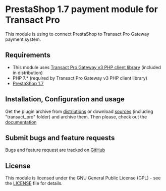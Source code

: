 # PrestaShop 1.7 payment module for Transact Pro

This module is using to connect PrestaShop to Transact Pro Gateway payment system.

## Requirements

- This module uses [Transact Pro Gateway v3 PHP client library](https://github.com/TransactPRO/gw3-php-client) (included in distribution)
- PHP 7.* (required by Transact Pro Gateway v3 PHP client library)
- [PrestaShop 1.7](https://www.prestashop.com/en/download)

## Installation, Configuration and usage
Get the plugin archive from [distriutions](./dist) or download [sources](./src) (including "transact_pro" folder) and archive them. 
Then please, check out the [documentation](./docs/index.md)

## Submit bugs and feature requests
 
Bugs and feature request are tracked on [GitHub](https://github.com/TransactPRO/gw3-prestashop-plugin/issues)

## License

This module is licensed under the GNU General Public License (GPL) - see the [LICENSE](./LICENSE) file for details.